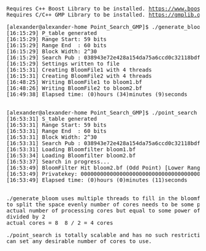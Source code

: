 <pre>
Requires C++ Boost Library to be installed. <a href="https://www.boost.org">https://www.boost.org</a>
Requires C/C++ GMP Library to be installed. <a href="https://gmplib.org">https://gmplib.org</a>
  
[alexander@alexander-home Point_Search_GMP]$ ./generate_bloom
[16:15:29] P_table generated
[16:15:29] Range Start: 59 bits
[16:15:29] Range End  : 60 bits
[16:15:29] Block Width: 2^30
[16:15:29] Search Pub : 038943e72e428a154da75a6ccd0c32118bdf2bfa54077171a24b7418770d276291
[16:15:29] Settings written to file
[16:15:31] Creating BloomFile1 with 4 threads
[16:15:31] Creating BloomFile2 with 4 threads
[16:48:25] Writing BloomFile1 to bloom1.bf
[16:48:26] Writing BloomFile2 to bloom2.bf
[16:49:38] Elapsed time: (0)hours (34)minutes (9)seconds


[alexander@alexander-home Point_Search_GMP]$ ./point_search
[16:53:31] S_table generated
[16:53:31] Range Start: 59 bits
[16:53:31] Range End  : 60 bits
[16:53:31] Block Width: 2^30
[16:53:31] Search Pub : 038943e72e428a154da75a6ccd0c32118bdf2bfa54077171a24b7418770d276291
[16:53:31] Loading Bloomfilter bloom1.bf
[16:53:34] Loading Bloomfilter bloom2.bf
[16:53:37] Search in progress...
[16:53:49] BloomFilter Hit bloom2.bf (Odd Point) [Lower Range Half]
[16:53:49] Privatekey: 0000000000000000000000000000000000000000000000000bf2c3a1a8fea11f
[16:53:49] Elapsed time: (0)hours (0)minutes (11)seconds


./generate_bloom uses multiple threads to fill in the bloomfilter binary.
to split the space evenly number of cores needs to be some power of two value.
actual number of processing cores but equal to some power of two value(2,4,8,16,32,64,...)
divided by 2
actual cores = 8  8 / 2 = 4 cores

./point_search is totally scalable and has no such restriction.
can set any desirable number of cores to use.

</pre>
